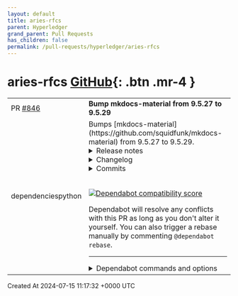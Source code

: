 ```yaml
---
layout: default
title: aries-rfcs
parent: Hyperledger
grand_parent: Pull Requests
has_children: false
permalink: /pull-requests/hyperledger/aries-rfcs
---
```


# aries-rfcs <span class="fs-3 right-align">[GitHub](https://github.com/hyperledger/aries-rfcs){: .btn .mr-4 }</span>


<div>
    <table>
        <tr>
            <td>
                PR <a href="https://github.com/hyperledger/aries-rfcs/pull/846" class=".btn">#846</a>
            </td>
            <td>
                <b>
                    Bump mkdocs-material from 9.5.27 to 9.5.29
                </b>
            </td>
        </tr>
        <tr>
            <td>
                <span class="chip">dependencies</span><span class="chip">python</span>
            </td>
            <td>
                Bumps [mkdocs-material](https://github.com/squidfunk/mkdocs-material) from 9.5.27 to 9.5.29.
<details>
<summary>Release notes</summary>
<p><em>Sourced from <a href="https://github.com/squidfunk/mkdocs-material/releases">mkdocs-material's releases</a>.</em></p>
<blockquote>
<h2>mkdocs-material-9.5.29</h2>
<ul>
<li>Updated Galician translations</li>
<li>Fixed <a href="https://redirect.github.com/squidfunk/mkdocs-material/issues/7362">#7362</a>: Annotations in figure captions rendering incorrectly</li>
</ul>
<p>Thanks go to <a href="https://github.com/mmontes11"><code>@​mmontes11</code></a> for their contributions</p>
<h2>mkdocs-material-9.5.28</h2>
<ul>
<li>Fixed <a href="https://redirect.github.com/squidfunk/mkdocs-material/issues/7313">#7313</a>: Improved tooltips mounted in sidebar when feature is disabled</li>
</ul>
</blockquote>
</details>
<details>
<summary>Changelog</summary>
<p><em>Sourced from <a href="https://github.com/squidfunk/mkdocs-material/blob/master/CHANGELOG">mkdocs-material's changelog</a>.</em></p>
<blockquote>
<p>mkdocs-material-9.5.29 (2024-07-14)</p>
<ul>
<li>Updated Galician translations</li>
<li>Fixed <a href="https://redirect.github.com/squidfunk/mkdocs-material/issues/7362">#7362</a>: Annotations in figure captions rendering incorrectly</li>
</ul>
<p>mkdocs-material-9.5.28 (2024-07-02)</p>
<ul>
<li>Fixed <a href="https://redirect.github.com/squidfunk/mkdocs-material/issues/7313">#7313</a>: Improved tooltips mounted in sidebar when feature is disabled</li>
</ul>
<p>mkdocs-material-9.5.27 (2024-06-16)</p>
<ul>
<li>Updated Estonian translations</li>
</ul>
<p>mkdocs-material-9.5.26 (2024-06-06)</p>
<ul>
<li>Fixed <a href="https://redirect.github.com/squidfunk/mkdocs-material/issues/7232">#7232</a>: Tab switches on scroll when linking tabs (9.5.19 regression)</li>
<li>Fixed <a href="https://redirect.github.com/squidfunk/mkdocs-material/issues/7230">#7230</a>: Blog author avatar broken when referring to local file</li>
</ul>
<p>mkdocs-material-9.5.25+insiders-4.53.11 (2024-05-27)</p>
<ul>
<li>Fixed projects plugin crashing when serving before building subprojects</li>
</ul>
<p>mkdocs-material-9.5.25 (2024-05-27)</p>
<ul>
<li>Fixed <a href="https://redirect.github.com/squidfunk/mkdocs-material/issues/7209">#7209</a>: Tags plugin crashing on numeric tags</li>
</ul>
<p>mkdocs-material-9.5.24+insiders-4.53.10 (2024-05-20)</p>
<ul>
<li>Fixed projects plugin crashing in serve mode when disabled</li>
<li>Fixed projects plugin crashing when building nested projects</li>
</ul>
<p>mkdocs-material-9.5.24+insiders-4.53.9 (2024-05-20)</p>
<ul>
<li>Fixed <a href="https://redirect.github.com/squidfunk/mkdocs-material/issues/7191">#7191</a>: Tags listings not rendering when toc_depth is changed</li>
</ul>
<p>mkdocs-material-9.5.24 (2024-05-20)</p>
<ul>
<li>Fixed <a href="https://redirect.github.com/squidfunk/mkdocs-material/issues/7187">#7187</a>: Version selector title rendering issue</li>
</ul>
<p>mkdocs-material-9.5.23 (2024-05-15)</p>
<ul>
<li>Fixed <a href="https://redirect.github.com/squidfunk/mkdocs-material/issues/7183">#7183</a>: Edge case in anchor navigation when using instant navigation</li>
<li>Fixed <a href="https://redirect.github.com/squidfunk/mkdocs-material/issues/6436">#6436</a>: Version selector not showing version alias</li>
</ul>
<p>mkdocs-material-9.5.22 (2024-05-12)</p>
<ul>
<li>Fixed <a href="https://redirect.github.com/squidfunk/mkdocs-material/issues/7170">#7170</a>: Copy button adds empty lines for line spans (9.5.18 regression)</li>
<li>Fixed <a href="https://redirect.github.com/squidfunk/mkdocs-material/issues/7160">#7160</a>: Version switching doesn't stay on page (9.5.5 regression)</li>
<li>Fixed <a href="https://redirect.github.com/squidfunk/mkdocs-material/issues/5619">#5619</a>: Links in Mermaid.js diagrams not discernible</li>
</ul>
<!-- raw HTML omitted -->
</blockquote>
<p>... (truncated)</p>
</details>
<details>
<summary>Commits</summary>
<ul>
<li><a href="https://github.com/squidfunk/mkdocs-material/commit/4f8081c268d31bf74d546e600cadd0cff7dc89e8"><code>4f8081c</code></a> Prepare 9.5.29 release</li>
<li><a href="https://github.com/squidfunk/mkdocs-material/commit/33452c92eaa8f6b9d0ea0cdde08c7539d559db1c"><code>33452c9</code></a> Fixed annotations in figure captions</li>
<li><a href="https://github.com/squidfunk/mkdocs-material/commit/672c40333b576d9529bf7911e522f40c38df8cca"><code>672c403</code></a> Documentation (<a href="https://redirect.github.com/squidfunk/mkdocs-material/issues/7361">#7361</a>)</li>
<li><a href="https://github.com/squidfunk/mkdocs-material/commit/c7c8fcb3af8390e15fc1de4cdf24bd28bf989f19"><code>c7c8fcb</code></a> Updated Galician translations</li>
<li><a href="https://github.com/squidfunk/mkdocs-material/commit/5d1f77cc3a0fccbd63ffea36fed2c1cc134976bb"><code>5d1f77c</code></a> Documentation</li>
<li><a href="https://github.com/squidfunk/mkdocs-material/commit/f5fea7c526b2362587ebeaa32127be1028b2d996"><code>f5fea7c</code></a> Updated dependencies</li>
<li><a href="https://github.com/squidfunk/mkdocs-material/commit/be7ab8a58f9152e42f1d56f9663569473c19aefe"><code>be7ab8a</code></a> Added <code>npm run fix</code> to fix ESLint errors (<a href="https://redirect.github.com/squidfunk/mkdocs-material/issues/7337">#7337</a>)</li>
<li><a href="https://github.com/squidfunk/mkdocs-material/commit/36e5263c00fdaf147e37ad4aa65f0277e06d9fdc"><code>36e5263</code></a> Documentation</li>
<li><a href="https://github.com/squidfunk/mkdocs-material/commit/73d50aab6a81887e430e014d85ad4ca7ed35cb8c"><code>73d50aa</code></a> Updated premium sponsors</li>
<li><a href="https://github.com/squidfunk/mkdocs-material/commit/1b78c2c5cc1c430c4923d43d5a5c27c9efffc1b4"><code>1b78c2c</code></a> Prepare 9.5.28 release</li>
<li>Additional commits viewable in <a href="https://github.com/squidfunk/mkdocs-material/compare/9.5.27...9.5.29">compare view</a></li>
</ul>
</details>
<br />


[![Dependabot compatibility score](https://dependabot-badges.githubapp.com/badges/compatibility_score?dependency-name=mkdocs-material&package-manager=pip&previous-version=9.5.27&new-version=9.5.29)](https://docs.github.com/en/github/managing-security-vulnerabilities/about-dependabot-security-updates#about-compatibility-scores)

Dependabot will resolve any conflicts with this PR as long as you don't alter it yourself. You can also trigger a rebase manually by commenting `@dependabot rebase`.

[//]: # (dependabot-automerge-start)
[//]: # (dependabot-automerge-end)

---

<details>
<summary>Dependabot commands and options</summary>
<br />

You can trigger Dependabot actions by commenting on this PR:
- `@dependabot rebase` will rebase this PR
- `@dependabot recreate` will recreate this PR, overwriting any edits that have been made to it
- `@dependabot merge` will merge this PR after your CI passes on it
- `@dependabot squash and merge` will squash and merge this PR after your CI passes on it
- `@dependabot cancel merge` will cancel a previously requested merge and block automerging
- `@dependabot reopen` will reopen this PR if it is closed
- `@dependabot close` will close this PR and stop Dependabot recreating it. You can achieve the same result by closing it manually
- `@dependabot show <dependency name> ignore conditions` will show all of the ignore conditions of the specified dependency
- `@dependabot ignore this major version` will close this PR and stop Dependabot creating any more for this major version (unless you reopen the PR or upgrade to it yourself)
- `@dependabot ignore this minor version` will close this PR and stop Dependabot creating any more for this minor version (unless you reopen the PR or upgrade to it yourself)
- `@dependabot ignore this dependency` will close this PR and stop Dependabot creating any more for this dependency (unless you reopen the PR or upgrade to it yourself)


</details>
            </td>
        </tr>
    </table>
    <div class="right-align">
        Created At 2024-07-15 11:17:32 +0000 UTC
    </div>
</div>

